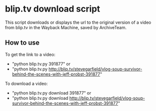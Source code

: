 blip.tv download script
========================
This script downloads or displays the url to the original version of a video from blip.tv in the Wayback Machine, saved by ArchiveTeam.

How to use
--------------
To get the link to a video:
 - "python blip.tv.py 391877"
 or
 - "python blip.tv.py http://blip.tv/stevegarfield/vlog-soup-survivor-behind-the-scenes-with-jeff-probst-391877"

To download a video:
 - "python blip.tv.py download 391877"
 or
 - "python blip.tv.py download http://blip.tv/stevegarfield/vlog-soup-survivor-behind-the-scenes-with-jeff-probst-391877"
